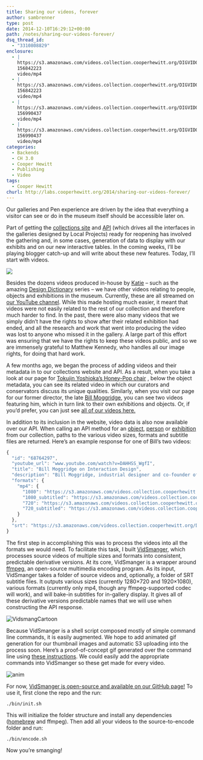 ```yaml
---
title: Sharing our videos, forever
author: sambrenner
type: post
date: 2014-12-10T16:29:12+00:00
path: /notes/sharing-our-videos-forever/
dsq_thread_id:
  - "3310808829"
enclosure:
  - |
    https://s3.amazonaws.com/videos.collection.cooperhewitt.org/DIGVID0059_1080.mp4
    156842223
    video/mp4
  - |
    https://s3.amazonaws.com/videos.collection.cooperhewitt.org/DIGVID0059_1080_s.mp4
    156842223
    video/mp4
  - |
    https://s3.amazonaws.com/videos.collection.cooperhewitt.org/DIGVID0059_720.mp4
    156990437
    video/mp4
  - |
    https://s3.amazonaws.com/videos.collection.cooperhewitt.org/DIGVID0059_720_s.mp4
    156990437
    video/mp4
categories:
  - Backends
  - CH 3.0
  - Cooper Hewitt
  - Publishing
  - Video
tags:
  - Cooper Hewitt
churl: http://labs.cooperhewitt.org/2014/sharing-our-videos-forever/
---
```


Our galleries and Pen experience are driven by the idea that everything a visitor can see or do in the museum itself should be accessible later on.

Part of getting the [collections site][2] and [API][3] (which drives all the interfaces in the galleries designed by Local Projects) ready for reopening has involved the gathering and, in some cases, generation of data to display with our exhibits and on our new interactive tables. In the coming weeks, I&#8217;ll be playing blogger catch-up and will write about these new features. Today, I&#8217;ll start with videos.

<img class="aligncenter size-medium wp-image-2600" src="/img/uploads/2014/12/Screen-Shot-2014-12-10-at-3.09.22-PM-800x424.png" />

Besides the dozens videos produced in-house by [Katie][4] &#8211; such as the amazing [Design Dictionary][5] series &#8211; we have other videos relating to people, objects and exhibitions in the museum. Currently, these are all streamed on [our YouTube channel][6]. While this made hosting much easier, it meant that videos were not easily related to the rest of our collection and therefore much harder to find. In the past, there were also many videos that we simply didn&#8217;t have the rights to show after their related exhibition had ended, and all the research and work that went into producing the video was lost to anyone who missed it in the gallery. A large part of this effort was ensuring that we have the rights to keep these videos public, and so we are immensely grateful to Matthew Kennedy, who handles all our image rights, for doing that hard work.

A few months ago, we began the process of adding videos and their metadata in to our collections website and API. As a result, when you take a look at our page for [Tokujin Yoshioka&#8217;s Honey-Pop chair][7] , below the object metadata, you can see its related video in which our curators and conservators discuss its unique qualities. Similarly, when you visit our page for our former director, the late [Bill Moggridge][8], you can see two videos featuring him, which in turn link to their own exhibitions and objects. Or, if you&#8217;d prefer, you can just see [all of our videos here.][9]

In addition to its inclusion in the website, video data is also now available over our API. When calling an API method for an [object][10], [person][11] or [exhibition][12] from our collection, paths to the various video sizes, formats and subtitle files are returned. Here&#8217;s an example response for one of Bill&#8217;s two videos:

~~~js
{
  "id": "68764297",
  "youtube_url": "www.youtube.com/watch?v=DAHHSS_WgfI",
  "title": "Bill Moggridge on Interaction Design",
  "description": "Bill Moggridge, industrial designer and co-founder of IDEO, talks about the advent of interaction design.",
  "formats": {
    "mp4": {
      "1080": "https://s3.amazonaws.com/videos.collection.cooperhewitt.org/DIGVID0059_1080.mp4",
      "1080_subtitled": "https://s3.amazonaws.com/videos.collection.cooperhewitt.org/DIGVID0059_1080_s.mp4",
      "720": "https://s3.amazonaws.com/videos.collection.cooperhewitt.org/DIGVID0059_720.mp4",
      "720_subtitled": "https://s3.amazonaws.com/videos.collection.cooperhewitt.org/DIGVID0059_720_s.mp4"
    }
  },
  "srt": "https://s3.amazonaws.com/videos.collection.cooperhewitt.org/DIGVID0059.srt"
}
~~~

The first step in accomplishing this was to process the videos into all the formats we would need. To facilitate this task, I built [VidSmanger][13], which processes source videos of multiple sizes and formats into consistent, predictable derivative versions. At its core, VidSmanger is a wrapper around [ffmpeg][14], an open-source multimedia encoding program. As its input, VidSmanger takes a folder of source videos and, optionally, a folder of SRT subtitle files. It outputs various sizes (currently 1280&#215;720 and 1920&#215;1080), various formats (currently only mp4, though any ffmpeg-supported codec will work), and will bake-in subtitles for in-gallery display. It gives all of these derivative versions predictable names that we will use when constructing the API response.

<img class="aligncenter size-medium wp-image-2602" src="/img/uploads/2014/12/VidsmangCartoon-800x366.png" alt="VidsmangCartoon" />

Because VidSmanger is a shell script composed mostly of simple command line commands, it is easily augmented. We hope to add animated gif generation for our thumbnail images and automatic S3 uploading into the process soon. Here&#8217;s a proof-of-concept gif generated over the command line using [these instructions][15]. We could easily add the appropriate commands into VidSmanger so these get made for every video.

<img class="aligncenter size-full wp-image-2601" src="/img/uploads/2014/12/anim.gif" alt="anim"  />

For now, [VidSmanger is open-source and available on our GitHub page!][13] To use it, first clone the repo and the run:

    ./bin/init.sh

This will initialize the folder structure and install any dependencies ([homebrew][16] and ffmpeg). Then add all your videos to the source-to-encode folder and run:

    ./bin/encode.sh

Now you&#8217;re smanging!

 [1]: http://labs.cooperhewitt.org/2014/sharing-our-videos-forever/
 [2]: https://collection.cooperhewitt.org
 [3]: https://collection.cooperhewitt.org/api
 [4]: https://labs.cooperhewitt.org/author/katieshelly/
 [5]: https://www.youtube.com/playlist?list=PLqwPGOOIhKSDEqOg8OxfciHIMTfyJa9vu
 [6]: https://www.youtube.com/user/cooperhewitt
 [7]: http://collection.cooperhewitt.org/objects/18714653/
 [8]: http://collection.cooperhewitt.org/people/18062553/
 [9]: https://collection.cooperhewitt.org/videos/
 [10]: https://collection.cooperhewitt.org/api/methods/cooperhewitt.objects.getInfo
 [11]: https://collection.cooperhewitt.org/api/methods/cooperhewitt.people.getInfo
 [12]: https://collection.cooperhewitt.org/api/methods/cooperhewitt.exhibitions.getInfo
 [13]: https://github.com/cooperhewitt/vidsmanger
 [14]: https://www.ffmpeg.org/
 [15]: http://blog.room208.org/post/48793543478
 [16]: http://brew.sh/
